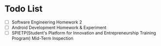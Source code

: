 # Todo List

  - [ ] Software Engineering Homework 2
  - [ ] Android Development Homework & Experiment
  - [ ] SPIETP(Student's Platform for Innovation and Entrepreneurship Training Program) Mid-Term Inspection
